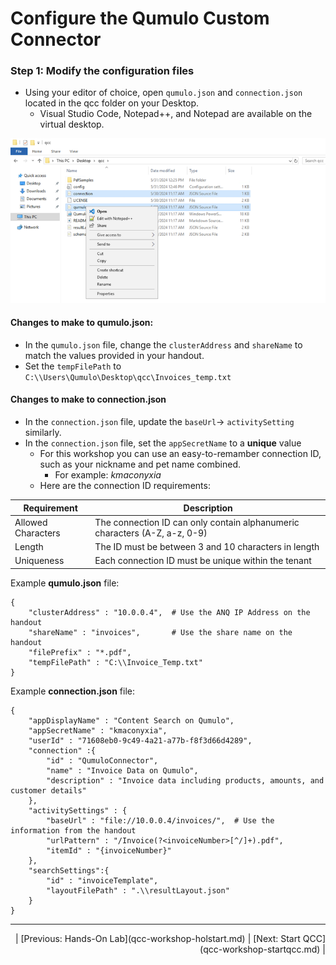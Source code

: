 # Configure the Qumulo Custom Connector

### Step 1: Modify the configuration files 

- Using your editor of choice, open `qumulo.json` and `connection.json` located in the qcc folder on your Desktop.
   - Visual Studio Code, Notepad++, and Notepad are available on the virtual desktop.

![Opening the Config Files with Notepad++](https://github.com/Qumulo/QumuloCustomConnector/blob/main/workshop/images/qcc-open-config-files-confs.png?raw=true)

#### Changes to make to **qumulo.json:**

- In the `qumulo.json` file, change the `clusterAddress` and `shareName` to match the values provided in your handout.
- Set the `tempFilePath` to `C:\\Users\Qumulo\Desktop\qcc\Invoices_temp.txt` 

#### Changes to make to **connection.json**

- In the `connection.json` file, update the `baseUrl`-> `activitySetting` similarly.
- In the `connection.json` file, set the `appSecretName` to a **unique** value
   - For this workshop you can use an easy-to-remamber connection ID, such as your nickname and pet name combined.
      - For example: *kmaconyxia*
   - Here are the connection ID requirements:

|Requirement|Description  |
|--|--|
|Allowed Characters|The connection ID can only contain alphanumeric characters (A-Z, a-z, 0-9)  |
| Length | The ID must be between 3 and 10 characters in length |
| Uniqueness | Each connection ID must be unique within the tenant |

Example **qumulo.json** file:

```
{
    "clusterAddress" : "10.0.0.4",  # Use the ANQ IP Address on the handout
    "shareName" : "invoices",       # Use the share name on the handout
    "filePrefix" : "*.pdf",
    "tempFilePath" : "C:\\Invoice_Temp.txt"
}
```
Example **connection.json** file:
```
{
    "appDisplayName" : "Content Search on Qumulo",
    "appSecretName" : "kmaconyxia",
    "userId" : "71608eb0-9c49-4a21-a77b-f8f3d66d4289",
    "connection" :{
        "id" : "QumuloConnector",
        "name" : "Invoice Data on Qumulo",
        "description" : "Invoice data including products, amounts, and customer details"
    },
    "activitySettings" : {
        "baseUrl" : "file://10.0.0.4/invoices/",  # Use the information from the handout
        "urlPattern" : "/Invoice(?<invoiceNumber>[^/]+).pdf",
        "itemId" : "{invoiceNumber}"
    },
    "searchSettings":{
        "id" : "invoiceTemplate",
        "layoutFilePath" : ".\\resultLayout.json" 
    }
}
```

---
<div align="right">
  | [Previous: Hands-On Lab](qcc-workshop-holstart.md) | [Next: Start QCC](qcc-workshop-startqcc.md) |
</div>
